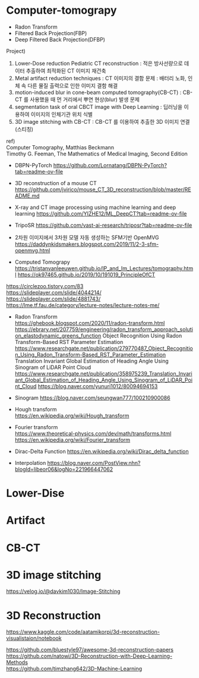 # Computer-tomograpy

- Radon Transform  
- Filtered Back Projection(FBP)  
- Deep Filtered Back Projection(DFBP)


Project)
  1.  Lower-Dose reduction Pediatric CT reconstruction : 적은 방사선량으로 데이터 추출하여 최적화된 CT 이미지 재건축
  2.  Metal artifact reduction techniques : CT 이미지의 결함 문제 : 배터리 노화, 인체 속 다른 물질 출력으로 인한 이미지 결함 해결
  3.  motion-induced blur in cone-beam computed tomography(CB-CT) : CB-CT 를 사용했을 때 먼 거리에서 뿌연 현상(blur) 발생 문제
  4.  segmentation task of oral CBCT image with Deep Learning : 딥러닝을 이용하여 이미지의 인체기관 위치 식별
  5.  3D image stitching with CB-CT : CB-CT 를 이용하여 추출한 3D 이미지 연결(스티칭)


ref)     
Computer Tomography, Matthias Beckmann  
Timothy G. Feeman, The Mathematics of Medical Imaging, Second Edition  

- DBPN-PyTorch https://github.com/Lornatang/DBPN-PyTorch?tab=readme-ov-file  
- 3D reconstruction of a mouse CT https://github.com/jvirico/mouse_CT_3D_reconstruction/blob/master/README.md  
- X-ray and CT image processing using machine learning and deep learning https://github.com/YIZHE12/ML_DeepCT?tab=readme-ov-file  
- TripoSR https://github.com/vast-ai-research/triposr?tab=readme-ov-file
- 2차원 이미지에서 3차원 모델 자동 생성하는 SFM기반 OpenMVG https://daddynkidsmakers.blogspot.com/2019/11/2-3-sfm-openmvg.html

- Computed Tomograpy
https://tristanvanleeuwen.github.io/IP_and_Im_Lectures/tomography.html
https://ok97465.github.io/2019/10/191019_PrincipleOfCT

https://circlezoo.tistory.com/83  
https://slideplayer.com/slide/4044214/  
https://slideplayer.com/slide/4881743/  
https://lme.tf.fau.de/category/lecture-notes/lecture-notes-me/

- Radon Transform  
https://ghebook.blogspot.com/2020/11/radon-transform.html  
https://ebrary.net/207759/engineering/radon_transform_approach_solution_elastodynamic_greens_function
Object Recognition Using Radon Transform-Based RST Parameter Estimation https://www.researchgate.net/publication/279770487_Object_Recognition_Using_Radon_Transform-Based_RST_Parameter_Estimation  
Translation Invariant Global Estimation of Heading Angle Using Sinogram of LiDAR Point Cloud https://www.researchgate.net/publication/358975239_Translation_Invariant_Global_Estimation_of_Heading_Angle_Using_Sinogram_of_LiDAR_Point_Cloud
https://blog.naver.com/yunuri1012/80094694153  

- Sinogram
https://blog.naver.com/seungwan777/100210900086

- Hough transform  
https://en.wikipedia.org/wiki/Hough_transform

- Fourier transform  
https://www.theoretical-physics.com/dev/math/transforms.html  
https://en.wikipedia.org/wiki/Fourier_transform

- Dirac-Delta Function
https://en.wikipedia.org/wiki/Dirac_delta_function

- Interpolation
https://blog.naver.com/PostView.nhn?blogId=libeor06&logNo=221966447062

# Lower-Dise

# Artifact

# CB-CT

# 3D image stitching
https://velog.io/@davkim1030/Image-Stitching 


# 3D Reconstruction
https://www.kaggle.com/code/aatamikorpi/3d-reconstruction-visualistaion/notebook  

https://github.com/bluestyle97/awesome-3d-reconstruction-papers  
https://github.com/natowi/3D-Reconstruction-with-Deep-Learning-Methods  
https://github.com/timzhang642/3D-Machine-Learning  

